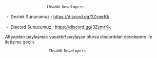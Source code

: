                        IhsaNN Developers
・ Destek Sunucumuz : https://discord.gg/3ZymrKk

・ Discord Sunucumuz : https://discord.gg/3ZymrKk 

Altyapıları paylaşmak yasaktır! paylaşan olursa discorddan developers ile iletişime geçin.

                        IhsaNN Developers